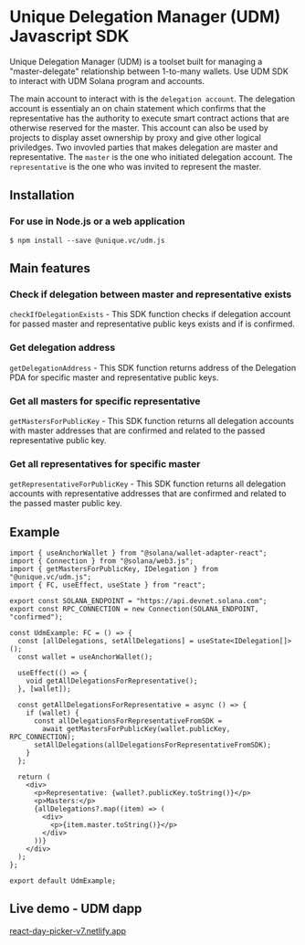 # Unique Delegation Manager (UDM) Javascript SDK

Unique Delegation Manager (UDM) is a toolset built for managing a "master-delegate" relationship between 1-to-many wallets. Use UDM SDK to interact with UDM Solana program and accounts.

The main account to interact with is the `delegation account`. The delegation account is essentialy an on chain statement which confirms that the representative has the authority to execute smart contract actions that are otherwise reserved for the master. This account can also be used by projects to display asset ownership by proxy and give other logical priviledges. Two invovled parties that makes delegation are master and representative. The `master` is the one who initiated delegation account. The `representative` is the one who was invited to represent the master.

## Installation

### For use in Node.js or a web application

```
$ npm install --save @unique.vc/udm.js

```

## Main features

### Check if delegation between master and representative exists

`checkIfDelegationExists` - This SDK function checks if delegation account for passed master and representative public keys exists and if is confirmed.

### Get delegation address

`getDelegationAddress` - This SDK function returns address of the Delegation PDA for specific master and representative public keys.

### Get all masters for specific representative

`getMastersForPublicKey` - This SDK function returns all delegation accounts with master addresses that are confirmed and related to the passed representative public key.

### Get all representatives for specific master

`getRepresentativeForPublicKey` - This SDK function returns all delegation accounts with representative addresses that are confirmed and related to the passed master public key.

## Example

```tsx
import { useAnchorWallet } from "@solana/wallet-adapter-react";
import { Connection } from "@solana/web3.js";
import { getMastersForPublicKey, IDelegation } from "@unique.vc/udm.js";
import { FC, useEffect, useState } from "react";

export const SOLANA_ENDPOINT = "https://api.devnet.solana.com";
export const RPC_CONNECTION = new Connection(SOLANA_ENDPOINT, "confirmed");

const UdmExample: FC = () => {
  const [allDelegations, setAllDelegations] = useState<IDelegation[]>();
  const wallet = useAnchorWallet();

  useEffect(() => {
    void getAllDelegationsForRepresentative();
  }, [wallet]);

  const getAllDelegationsForRepresentative = async () => {
    if (wallet) {
      const allDelegationsForRepresentativeFromSDK =
        await getMastersForPublicKey(wallet.publicKey, RPC_CONNECTION);
      setAllDelegations(allDelegationsForRepresentativeFromSDK);
    }
  };

  return (
    <div>
      <p>Representative: {wallet?.publicKey.toString()}</p>
      <p>Masters:</p>
      {allDelegations?.map((item) => (
        <div>
          <p>{item.master.toString()}</p>
        </div>
      ))}
    </div>
  );
};

export default UdmExample;
```

## Live demo - UDM dapp

<a href="https://unique-delegation-manager.surge.sh/" target="_blank">react-day-picker-v7.netlify.app</a>
